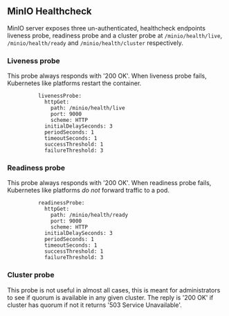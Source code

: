## MinIO Healthcheck

MinIO server exposes three un-authenticated, healthcheck endpoints liveness probe, readiness probe and a cluster probe at `/minio/health/live`, `/minio/health/ready` and `/minio/health/cluster` respectively.

### Liveness probe

This probe always responds with '200 OK'. When liveness probe fails, Kubernetes like platforms restart the container.

```
          livenessProbe:
            httpGet:
              path: /minio/health/live
              port: 9000
              scheme: HTTP
            initialDelaySeconds: 3
            periodSeconds: 1
            timeoutSeconds: 1
            successThreshold: 1
            failureThreshold: 3
```

### Readiness probe

This probe always responds with '200 OK'. When readiness probe fails, Kubernetes like platforms *do not* forward traffic to a pod.

```
          readinessProbe:
            httpGet:
              path: /minio/health/ready
              port: 9000
              scheme: HTTP
            initialDelaySeconds: 3
            periodSeconds: 1
            timeoutSeconds: 1
            successThreshold: 1
            failureThreshold: 3

```

### Cluster probe

This probe is not useful in almost all cases, this is meant for administrators to see if quorum is available in any given cluster. The reply is '200 OK' if cluster has quorum if not it returns '503 Service Unavailable'.
